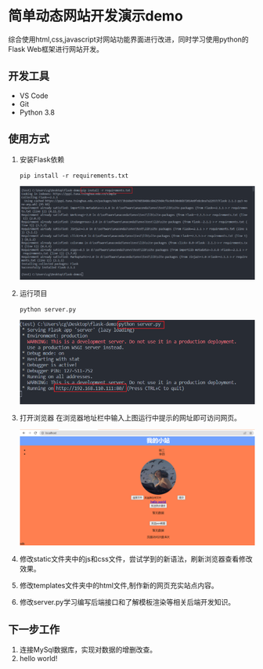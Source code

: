 # 简单动态网站开发演示demo

综合使用html,css,javascript对网站功能界面进行改进，同时学习使用python的Flask Web框架进行网站开发。

## 开发工具

* VS Code
* Git
* Python 3.8
  
## 使用方式

1. 安装Flask依赖  

   `pip install -r requirements.txt`  

   ![alt 安装依赖](./static/img/img1.png)

2. 运行项目  

   `python server.py`  

   ![alt 运行项目](./static/img/img2.png)

3. 打开浏览器
   在浏览器地址栏中输入上图运行中提示的网址即可访问网页。

   ![alt 网页界面](./static/img/img3.png)

4. 修改static文件夹中的js和css文件，尝试学到的新语法，刷新浏览器查看修改效果。

5. 修改templates文件夹中的html文件,制作新的网页充实站点内容。

6. 修改server.py学习编写后端接口和了解模板渲染等相关后端开发知识。

## 下一步工作

1. 连接MySql数据库，实现对数据的增删改查。
2. hello world!
